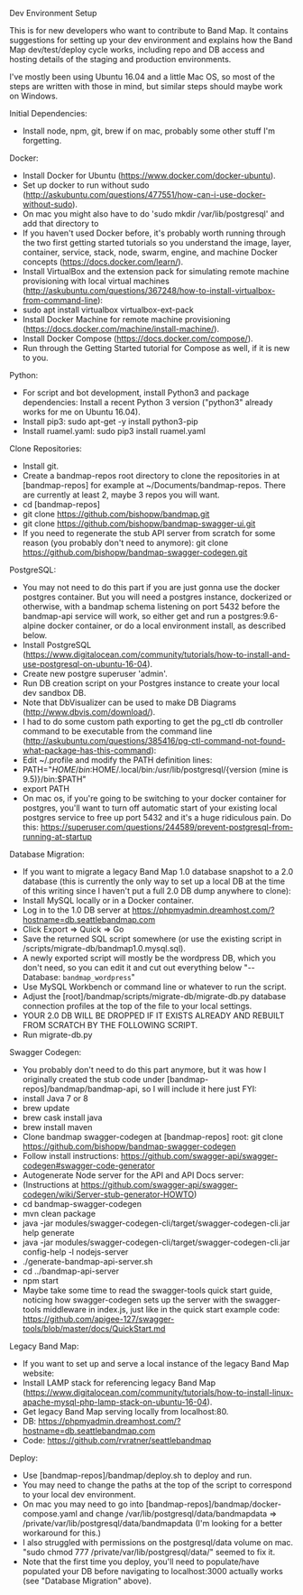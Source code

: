 
Dev Environment Setup

This is for new developers who want to contribute to Band Map.  It contains suggestions for setting up your dev environment and explains how the Band Map dev/test/deploy cycle works, including repo and DB access and hosting details of the staging and production environments.

I've mostly been using Ubuntu 16.04 and a little Mac OS, so most of the steps are written with those in mind, but similar steps should maybe work on Windows.


Initial Dependencies:
- Install node, npm, git, brew if on mac, probably some other stuff I'm forgetting.


Docker:

- Install Docker for Ubuntu (https://www.docker.com/docker-ubuntu).
- Set up docker to run without sudo (http://askubuntu.com/questions/477551/how-can-i-use-docker-without-sudo).
- On mac you might also have to do 'sudo mkdir /var/lib/postgresql' and add that directory to 
- If you haven't used Docker before, it's probably worth running through the two first getting started tutorials so you understand the image, layer, container, service, stack, node, swarm, engine, and machine Docker concepts (https://docs.docker.com/learn/).
- Install VirtualBox and the extension pack for simulating remote machine provisioning with local virtual machines (http://askubuntu.com/questions/367248/how-to-install-virtualbox-from-command-line):
- sudo apt install virtualbox virtualbox-ext-pack
- Install Docker Machine for remote machine provisioning (https://docs.docker.com/machine/install-machine/).
- Install Docker Compose (https://docs.docker.com/compose/).
- Run through the Getting Started tutorial for Compose as well, if it is new to you.


Python:

- For script and bot development, install Python3 and package dependencies:
Install a recent Python 3 version ("python3" already works for me on Ubuntu 16.04).
- Install pip3: sudo apt-get -y install python3-pip
- Install ruamel.yaml: sudo pip3 install ruamel.yaml


Clone Repositories:

- Install git.
- Create a bandmap-repos root directory to clone the repositories in at [bandmap-repos] for example at ~/Documents/bandmap-repos.  There are currently at least 2, maybe 3 repos you will want.
- cd [bandmap-repos]
- git clone https://github.com/bishopw/bandmap.git
- git clone https://github.com/bishopw/bandmap-swagger-ui.git
- If you need to regenerate the stub API server from scratch for some reason (you probably don't need to anymore): git clone https://github.com/bishopw/bandmap-swagger-codegen.git


PostgreSQL:

- You may not need to do this part if you are just gonna use the docker postgres container.  But you will need a postgres instance, dockerized or otherwise, with a bandmap schema listening on port 5432 before the bandmap-api service will work, so either get and run a postgres:9.6-alpine docker container, or do a local environment install, as described below.
- Install PostgreSQL (https://www.digitalocean.com/community/tutorials/how-to-install-and-use-postgresql-on-ubuntu-16-04).
- Create new postgre superuser 'admin'.
- Run DB creation script on your Postgres instance to create your local dev sandbox DB.
- Note that DbVisualizer can be used to make DB Diagrams (http://www.dbvis.com/download/).
- I had to do some custom path exporting to get the pg_ctl db controller command to be executable from the command line (http://askubuntu.com/questions/385416/pg-ctl-command-not-found-what-package-has-this-command):
- Edit ~/.profile and modify the PATH definition lines:
- PATH="$HOME/bin:$HOME/.local/bin:/usr/lib/postgresql/{version (mine is 9.5)}/bin:$PATH"
- export PATH
- On mac os, if you're going to be switching to your docker container for postgres, you'll want to turn off automatic start of your existing local postgres service to free up port 5432 and it's a huge ridiculous pain.  Do this: https://superuser.com/questions/244589/prevent-postgresql-from-running-at-startup


Database Migration:

- If you want to migrate a legacy Band Map 1.0 database snapshot to a 2.0 database (this is currently the only way to set up a local DB at the time of this writing since I haven't put a full 2.0 DB dump anywhere to clone):
- Install MySQL locally or in a Docker container.
- Log in to the 1.0 DB server at https://phpmyadmin.dreamhost.com/?hostname=db.seattlebandmap.com
- Click Export => Quick => Go
- Save the returned SQL script somewhere (or use the existing script in /scripts/migrate-db/bandmap1.0.mysql.sql).
- A newly exported script will mostly be the wordpress DB, which you don't need, so you can edit it and cut out everything below "-- Database: `bandmap_wordpress`"
- Use MySQL Workbench or command line or whatever to run the script.
- Adjust the [root]/bandmap/scripts/migrate-db/migrate-db.py database connection profiles at the top of the file to your local settings.
- YOUR 2.0 DB WILL BE DROPPED IF IT EXISTS ALREADY AND REBUILT FROM SCRATCH BY THE FOLLOWING SCRIPT.
- Run migrate-db.py


Swagger Codegen:

- You probably don't need to do this part anymore, but it was how I originally created the stub code under [bandmap-repos]/bandmap/bandmap-api, so I will include it here just FYI:
- install Java 7 or 8
- brew update
- brew cask install java
- brew install maven
- Clone bandmap swagger-codegen at [bandmap-repos] root: git clone https://github.com/bishopw/bandmap-swagger-codegen
- Follow install instructions: https://github.com/swagger-api/swagger-codegen#swagger-code-generator
- Autogenerate Node server for the API and API Docs server:
- (Instructions at https://github.com/swagger-api/swagger-codegen/wiki/Server-stub-generator-HOWTO)
- cd bandmap-swagger-codegen
- mvn clean package
- java -jar modules/swagger-codegen-cli/target/swagger-codegen-cli.jar help generate
- java -jar modules/swagger-codegen-cli/target/swagger-codegen-cli.jar config-help -l nodejs-server
- ./generate-bandmap-api-server.sh
- cd ../bandmap-api-server
- npm start
- Maybe take some time to read the swagger-tools quick start guide, noticing how swagger-codegen sets up the server with the swagger-tools middleware in index.js, just like in the quick start example code: https://github.com/apigee-127/swagger-tools/blob/master/docs/QuickStart.md


Legacy Band Map:

- If you want to set up and serve a local instance of the legacy Band Map website:
- Install LAMP stack for referencing legacy Band Map (https://www.digitalocean.com/community/tutorials/how-to-install-linux-apache-mysql-php-lamp-stack-on-ubuntu-16-04).
- Get legacy Band Map serving locally from localhost:80.
- DB: https://phpmyadmin.dreamhost.com/?hostname=db.seattlebandmap.com
- Code: https://github.com/rvratner/seattlebandmap


Deploy:

- Use [bandmap-repos]/bandmap/deploy.sh to deploy and run.
- You may need to change the paths at the top of the script to correspond to your local dev environment.
- On mac you may need to go into [bandmap-repos]/bandmap/docker-compose.yaml and change /var/lib/postgresql/data/bandmapdata => /private/var/lib/postgresql/data/bandmapdata (I'm looking for a better workaround for this.)
- I also struggled with permissions on the postgresql/data volume on mac.  "sudo chmod 777 /private/var/lib/postgresql/data/" seemed to fix it.
- Note that the first time you deploy, you'll need to populate/have populated your DB before navigating to localhost:3000 actually works (see "Database Migration" above).
